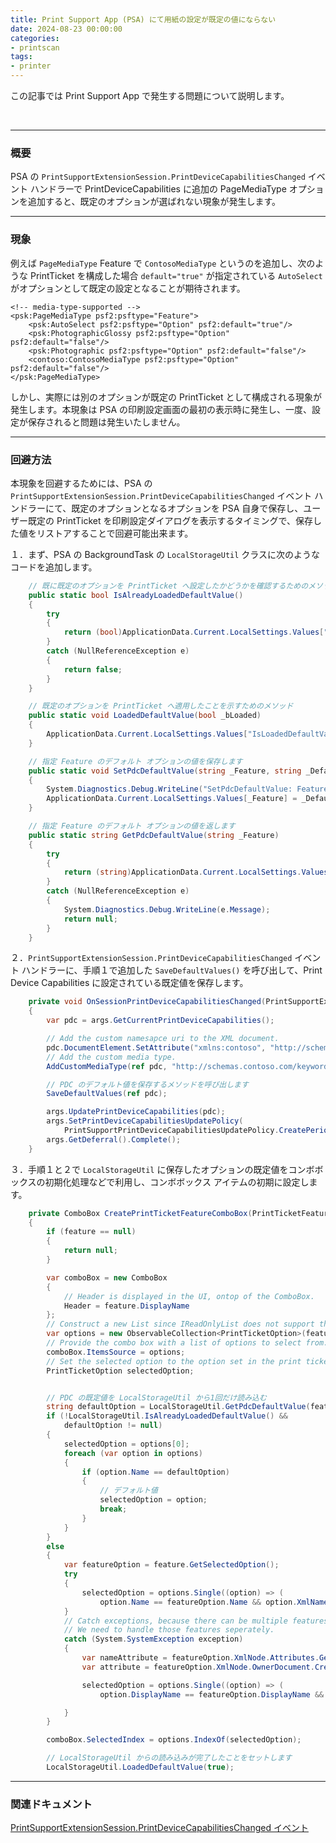 ```yaml
---
title: Print Support App (PSA) にて用紙の設定が既定の値にならない
date: 2024-08-23 00:00:00
categories:
- printscan
tags:
- printer
---
```

この記事では Print Support App で発生する問題について説明します。
<!-- more -->
<br>

***
### 概要
PSA の `PrintSupportExtensionSession.PrintDeviceCapabilitiesChanged` イベント ハンドラーで PrintDeviceCapabilities に追加の PageMediaType オプションを追加すると、既定のオプションが選ばれない現象が発生します。

***
### 現象
例えば `PageMediaType` Feature で `ContosoMediaType` というのを追加し、次のような PrintTicket を構成した場合 `default="true"` が指定されている `AutoSelect` がオプションとして既定の設定となることが期待されます。

```
<!-- media-type-supported -->
<psk:PageMediaType psf2:psftype="Feature">
    <psk:AutoSelect psf2:psftype="Option" psf2:default="true"/>
    <psk:PhotographicGlossy psf2:psftype="Option" psf2:default="false"/>
    <psk:Photographic psf2:psftype="Option" psf2:default="false"/>
    <contoso:ContosoMediaType psf2:psftype="Option" psf2:default="false"/>
</psk:PageMediaType>
```

しかし、実際には別のオプションが既定の PrintTicket として構成される現象が発生します。本現象は PSA の印刷設定画面の最初の表示時に発生し、一度、設定が保存されると問題は発生いたしません。

***
### 回避方法

本現象を回避するためには、PSA の `PrintSupportExtensionSession.PrintDeviceCapabilitiesChanged` イベント ハンドラーにて、既定のオプションとなるオプションを PSA 自身で保存し、ユーザー既定の PrintTicket を印刷設定ダイアログを表示するタイミングで、保存した値をリストアすることで回避可能出来ます。

１．まず、PSA の BackgroundTask の `LocalStorageUtil` クラスに次のようなコードを追加します。
```C#
    // 既に既定のオプションを PrintTicket へ設定したかどうかを確認するためのメソッド
    public static bool IsAlreadyLoadedDefaultValue()
    {
        try
        {
            return (bool)ApplicationData.Current.LocalSettings.Values["IsLoadedDefaultValue"];
        }
        catch (NullReferenceException e)
        {
            return false;
        }
    }

    // 既定のオプションを PrintTicket へ適用したことを示すためのメソッド
    public static void LoadedDefaultValue(bool _bLoaded)
    {
        ApplicationData.Current.LocalSettings.Values["IsLoadedDefaultValue"] = _bLoaded;
    }

    // 指定 Feature のデフォルト オプションの値を保存します
    public static void SetPdcDefaultValue(string _Feature, string _DefaultValue)
    {
        System.Diagnostics.Debug.WriteLine("SetPdcDefaultValue: Feature=" + _Feature + ", Default=" + _DefaultValue);
        ApplicationData.Current.LocalSettings.Values[_Feature] = _DefaultValue;
    }

    // 指定 Feature のデフォルト オプションの値を返します
    public static string GetPdcDefaultValue(string _Feature)
    {
        try
        {
            return (string)ApplicationData.Current.LocalSettings.Values[_Feature];
        }
        catch (NullReferenceException e)
        {
            System.Diagnostics.Debug.WriteLine(e.Message);
            return null;
        }
    }
```  
  
    
２．`PrintSupportExtensionSession.PrintDeviceCapabilitiesChanged` イベント ハンドラーに、手順１で追加した `SaveDefaultValues()` を呼び出して、Print Device Capabilities に設定されている既定値を保存します。
```C#
    private void OnSessionPrintDeviceCapabilitiesChanged(PrintSupportExtensionSession sender, PrintSupportPrintDeviceCapabilitiesChangedEventArgs args)
    {
        var pdc = args.GetCurrentPrintDeviceCapabilities();

        // Add the custom namesapce uri to the XML document.
        pdc.DocumentElement.SetAttribute("xmlns:contoso", "http://schemas.contoso.com/keywords");
        // Add the custom media type.
        AddCustomMediaType(ref pdc, "http://schemas.contoso.com/keywords", "contoso:ContosoMediaType");

        // PDC のデフォルト値を保存するメソッドを呼び出します
        SaveDefaultValues(ref pdc);

        args.UpdatePrintDeviceCapabilities(pdc);
        args.SetPrintDeviceCapabilitiesUpdatePolicy(
            PrintSupportPrintDeviceCapabilitiesUpdatePolicy.CreatePeriodicRefresh(System.TimeSpan.FromMinutes(1)));
        args.GetDeferral().Complete();
    }
```


３．手順１と２で `LocalStorageUtil` に保存したオプションの既定値をコンボボックスの初期化処理などで利用し、コンボボックス アイテムの初期に設定します。
```C#
    private ComboBox CreatePrintTicketFeatureComboBox(PrintTicketFeature feature, bool useDefaultEventHandler = true)
    {
        if (feature == null)
        {
            return null;
        }

        var comboBox = new ComboBox
        {
            // Header is displayed in the UI, ontop of the ComboBox.
            Header = feature.DisplayName
        };
        // Construct a new List since IReadOnlyList does not support the 'IndexOf' method.
        var options = new ObservableCollection<PrintTicketOption>(feature.Options);
        // Provide the combo box with a list of options to select from.
        comboBox.ItemsSource = options;
        // Set the selected option to the option set in the print ticket.
        PrintTicketOption selectedOption;


        // PDC の既定値を LocalStorageUtil から1回だけ読み込む
        string defaultOption = LocalStorageUtil.GetPdcDefaultValue(feature.Name);
        if (!LocalStorageUtil.IsAlreadyLoadedDefaultValue() &&
            defaultOption != null)
        {
            selectedOption = options[0];
            foreach (var option in options)
            {
                if (option.Name == defaultOption)
                {
                    // デフォルト値
                    selectedOption = option;
                    break;
                }
            }
        }
        else
        {
            var featureOption = feature.GetSelectedOption();
            try
            {
                selectedOption = options.Single((option) => (
                    option.Name == featureOption.Name && option.XmlNamespace == featureOption.XmlNamespace));
            }
            // Catch exceptions, because there can be multiple features with the "None" feature name.
            // We need to handle those features seperately.
            catch (System.SystemException exception)
            {
                var nameAttribute = featureOption.XmlNode.Attributes.GetNamedItem("name");
                var attribute = featureOption.XmlNode.OwnerDocument.CreateAttribute("name");

                selectedOption = options.Single((option) => (
                    option.DisplayName == featureOption.DisplayName && option.Name == featureOption.Name && option.XmlNamespace == featureOption.XmlNamespace));

            }
        }

        comboBox.SelectedIndex = options.IndexOf(selectedOption);

        // LocalStorageUtil からの読み込みが完了したことをセットします
        LocalStorageUtil.LoadedDefaultValue(true);
```



***
### 関連ドキュメント

[PrintSupportExtensionSession.PrintDeviceCapabilitiesChanged イベント](https://learn.microsoft.com/ja-jp/uwp/api/windows.graphics.printing.printsupport.printsupportextensionsession.printdevicecapabilitieschanged?view=winrt-26100)
